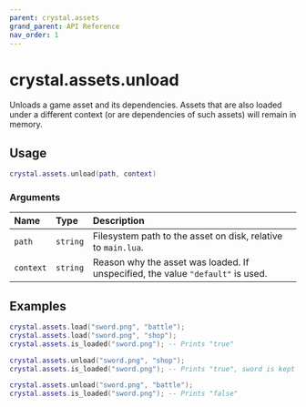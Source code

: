 ```yaml
---
parent: crystal.assets
grand_parent: API Reference
nav_order: 1
---
```


# crystal.assets.unload

Unloads a game asset and its dependencies. Assets that are also loaded under a different context (or are dependencies of such assets) will remain in memory.

## Usage

```lua
crystal.assets.unload(path, context)
```

### Arguments

| Name      | Type     | Description                                                                     |
| :-------- | :------- | :------------------------------------------------------------------------------ |
| `path`    | `string` | Filesystem path to the asset on disk, relative to `main.lua`.                   |
| `context` | `string` | Reason why the asset was loaded. If unspecified, the value `"default"` is used. |

## Examples

```lua
crystal.assets.load("sword.png", "battle");
crystal.assets.load("sword.png", "shop");
crystal.assets.is_loaded("sword.png"); -- Prints "true"

crystal.assets.unload("sword.png", "shop");
crystal.assets.is_loaded("sword.png"); -- Prints "true", sword is kept loaded by the "battle" context

crystal.assets.unload("sword.png", "battle");
crystal.assets.is_loaded("sword.png"); -- Prints "false"
```
